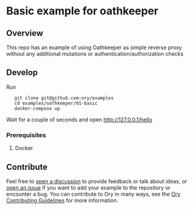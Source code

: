 # Basic example for oathkeeper
## Overview

This repo has an example of using Oathkeeper as simple reverse proxy without any additional mutations or authentication/authorization checks

## Develop

Run

```
   git clone git@github.com:ory/examples
   cd examples/oathkeeper/01-basic
   docker-compose up
```

Wait for a couple of seconds and open http://127.0.0.1/hello

### Prerequisites

1. Docker

## Contribute

Feel free to [open a discussion](https://github.com/ory/examples/discussions/new) to provide feedback or talk about ideas, or [open an issue](https://github.com/ory/examples/issues/new) if you want to add your example to the repository or encounter a bug.
You can contribute to Ory in many ways, see the [Ory Contributing Guidelines](https://www.ory.sh/docs/ecosystem/contributing) for more information.
